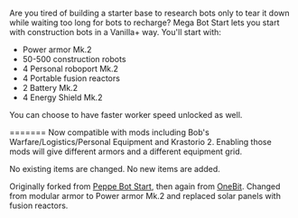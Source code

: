 Are you tired of building a starter base to research bots only to tear it down while waiting too long for bots to recharge? Mega Bot Start lets you start with construction bots in a Vanilla+ way. You'll start with:

* Power armor Mk.2
* 50-500 construction robots
* 4 Personal roboport Mk.2
* 4 Portable fusion reactors
* 2 Battery Mk.2
* 4 Energy Shield Mk.2

You can choose to have faster worker speed unlocked as well.

=======
Now compatible with mods including Bob's Warfare/Logistics/Personal Equipment and Krastorio 2. Enabling those mods will give different armors and a different equipment grid.

No existing items are changed. No new items are added.

Originally forked from [Peppe Bot Start](https://mods.factorio.com/mods/Peppe/PeppeBotStart), then again from [OneBit](https://mods.factorio.com/mods/onebit/AdequateBotStart). Changed from modular armor to Power armor Mk.2 and replaced solar panels with fusion reactors.
